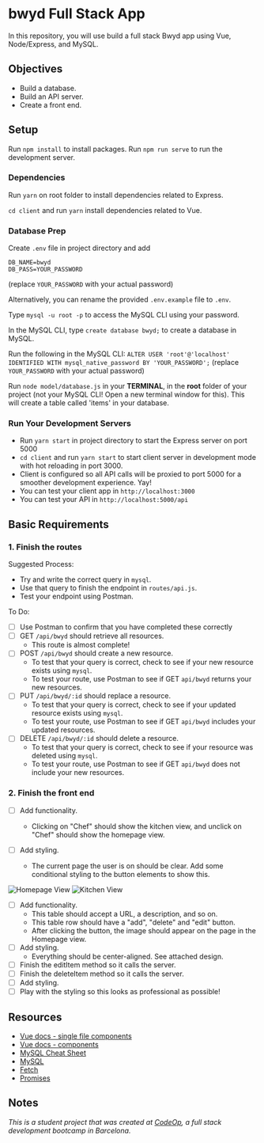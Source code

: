 # bwyd Full Stack App

In this repository, you will use build a full stack Bwyd app using Vue, Node/Express, and MySQL.

## Objectives

- Build a database.
- Build an API server.
- Create a front end.

## Setup

Run `npm install` to install packages.
Run `npm run serve` to run the development server.

### Dependencies

Run `yarn` on root folder to install dependencies related to Express.

`cd client` and run `yarn` install dependencies related to Vue.


### Database Prep

Create `.env` file in project directory and add

```
DB_NAME=bwyd
DB_PASS=YOUR_PASSWORD
```

(replace `YOUR_PASSWORD` with your actual password)

Alternatively, you can rename the provided `.env.example` file to `.env`.

Type `mysql -u root -p` to access the MySQL CLI using your password.

In the MySQL CLI, type `create database bwyd;` to create a database in MySQL.

Run the following in the MySQL CLI: `ALTER USER 'root'@'localhost' IDENTIFIED WITH mysql_native_password BY 'YOUR_PASSWORD';` (replace `YOUR_PASSWORD` with your actual password)

Run `node model/database.js` in your **TERMINAL**, in the **root** folder of your project (not your MySQL CLI! Open a new terminal window for this). This will create a table called 'items' in your database.

### Run Your Development Servers

- Run `yarn start` in project directory to start the Express server on port 5000
- `cd client` and run `yarn start` to start client server in development mode with hot reloading in port 3000.
- Client is configured so all API calls will be proxied to port 5000 for a smoother development experience. Yay!
- You can test your client app in `http://localhost:3000`
- You can test your API in `http://localhost:5000/api`

## Basic Requirements

### 1. Finish the routes

Suggested Process:

- Try and write the correct query in `mysql`.
- Use that query to finish the endpoint in `routes/api.js`.
- Test your endpoint using Postman.

To Do:

- [ ] Use Postman to confirm that you have completed these correctly
- [ ] GET `/api/bwyd` should retrieve all resources.
  - This route is almost complete!
- [ ] POST `/api/bwyd` should create a new resource.
  - To test that your query is correct, check to see if your new resource exists using `mysql`.
  - To test your route, use Postman to see if GET `api/bwyd` returns your new resources.
- [ ] PUT `/api/bwyd/:id` should replace a resource.
  - To test that your query is correct, check to see if your updated resource exists using `mysql`.
  - To test your route, use Postman to see if GET `api/bwyd` includes your updated resources.
- [ ] DELETE `/api/bwyd/:id` should delete a resource.
  - To test that your query is correct, check to see if your resource was deleted using `mysql`.
  - To test your route, use Postman to see if GET `api/bwyd` does not include your new resources.

### 2. Finish the front end

- [ ] Add functionality.
  - Clicking on "Chef" should show the kitchen view, and unclick on "Chef" should show the homepage view.

- [ ] Add styling.
  - The current page the user is on should be clear. Add some conditional styling to the button elements to show this.

![Homepage View](support/homepage_view.png)
![Kitchen View](support/kitchen_view.png)


- [ ] Add functionality.
  - This table should accept a URL, a description, and so on.
  - This table row should have a "add", "delete" and "edit" button.
  - After clicking the button, the image should appear on the page in the Homepage view.
- [ ] Add styling.
  - Everything should be center-aligned. See attached design.
- [ ] Finish the editItem method so it calls the server.
- [ ] Finish the deleteItem method so it calls the server.
- [ ] Add styling.
- [ ] Play with the styling so this looks as professional as possible!

## Resources

- [Vue docs - single file components](https://vuejs.org/v2/guide/single-file-components.html)
- [Vue docs - components](https://vuejs.org/v2/guide/components.html)
- [MySQL Cheat Sheet](http://www.mysqltutorial.org/mysql-cheat-sheet.aspx)
- [MySQL](https://dev.mysql.com/doc/refman/8.0/en/database-use.html)
- [Fetch](https://developer.mozilla.org/en-US/docs/Web/API/Fetch_API/Using_Fetch)
- [Promises](https://developer.mozilla.org/en-US/docs/Web/JavaScript/Reference/Global_Objects/Promise)

## Notes

_This is a student project that was created at [CodeOp](http://CodeOp.tech), a full stack development bootcamp in Barcelona._
